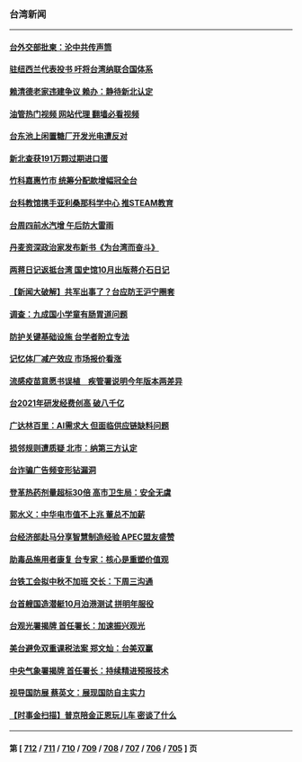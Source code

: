 ### 台湾新闻
---
#### [台外交部批柬：沦中共传声筒](../../pages/ncid1349361/n14075569.md?09180045) 
#### [驻纽西兰代表投书 吁将台湾纳联合国体系](../../pages/ncid1349361/n14075570.md?09180045) 
#### [赖清德老家违建争议 赖办：静待新北认定](../../pages/ncid1349361/n14075565.md?09180045) 
#### [油管热门视频 网站代理 翻墙必看视频](http://138.2.39.72:81/youtube.html?epic-marker?09180045)
#### [台东池上闲置糖厂开发光电遭反对](../../pages/ncid1349361/n14075590.md?09180045) 
#### [新北查获191万颗过期进口蛋](../../pages/ncid1349361/n14075600.md?09180045) 
#### [竹科嘉惠竹市 统筹分配款增幅冠全台](../../pages/ncid1349361/n14075545.md?09180045) 
#### [台科教馆携手亚利桑那科学中心 推STEAM教育](../../pages/ncid1349361/n14075603.md?09180045) 
#### [台周四前水汽增 午后防大雷雨](../../pages/ncid1349361/n14075602.md?09180045) 
#### [丹麦资深政治家发布新书《为台湾而奋斗》](../../pages/ncid1349361/n14074603.md?09180045) 
#### [两蒋日记返抵台湾 国史馆10月出版蒋介石日记](../../pages/ncid1349361/n14074813.md?09180045) 
#### [【新闻大破解】共军出事了？台应防王沪宁圈套](../../pages/ncid1349361/n14074606.md?09180045) 
#### [调查：九成国小学童有肠胃道问题](../../pages/ncid1349361/n14074570.md?09180045) 
#### [防护关键基础设施 台学者盼立专法](../../pages/ncid1349361/n14074556.md?09180045) 
#### [记忆体厂减产效应 市场报价看涨](../../pages/ncid1349361/n14074563.md?09180045) 
#### [流感疫苗意愿书误植　疾管署说明今年版本两差异](../../pages/ncid1349361/n14074562.md?09180045) 
#### [台2021年研发经费创高 破八千亿](../../pages/ncid1349361/n14074565.md?09180045) 
#### [广达林百里：AI需求大 但面临供应链缺料问题](../../pages/ncid1349361/n14074559.md?09180045) 
#### [损邻规则遭质疑 北市：纳第三方认定](../../pages/ncid1349361/n14074569.md?09180045) 
#### [台诈骗广告频变形钻漏洞](../../pages/ncid1349361/n14074581.md?09180045) 
#### [登革热药剂量超标30倍 高市卫生局：安全无虞](../../pages/ncid1349361/n14074583.md?09180045) 
#### [郭水义：中华电市值不上兆 董总不加薪](../../pages/ncid1349361/n14074572.md?09180045) 
#### [台经济部赴马分享智慧制造经验 APEC盟友盛赞](../../pages/ncid1349361/n14074571.md?09180045) 
#### [助毒品施用者康复 台专家：核心是重塑价值观](../../pages/ncid1349361/n14074574.md?09180045) 
#### [台铁工会拟中秋不加班 交长：下周三沟通](../../pages/ncid1349361/n14074573.md?09180045) 
#### [台首艘国造潜艇10月泊港测试 拼明年服役](../../pages/ncid1349361/n14074480.md?09180045) 
#### [台观光署揭牌 首任署长：加速振兴观光](../../pages/ncid1349361/n14074467.md?09180045) 
#### [美台避免双重课税法案 郑文灿：台美双赢](../../pages/ncid1349361/n14074475.md?09180045) 
#### [中央气象署揭牌 首任署长：持续精进预报技术](../../pages/ncid1349361/n14074465.md?09180045) 
#### [视导国防展 蔡英文：展现国防自主实力](../../pages/ncid1349361/n14074446.md?09180045) 
#### [【时事金扫描】普京陪金正恩玩儿车 密谈了什么](../../pages/ncid1349361/n14074051.md?09180045) 

---
#### 第 [ [712](./712.md?09180045) / [711](./711.md?09180045) / [710](./710.md?09180045) / [709](./709.md?09180045) / [708](./708.md?09180045) / [707](./707.md?09180045) / [706](./706.md?09180045) / [705](./705.md?09180045) ] 页
